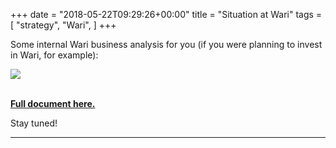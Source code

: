 +++
date = "2018-05-22T09:29:26+00:00"
title = "Situation at Wari"
tags = [
    "strategy",
    "Wari",
]
+++


Some internal Wari business analysis for you (if you were planning to invest in Wari, for example):

<div class="container" style="width:auto">
  <a target="blank" href="https://res.cloudinary.com/vincentstradic/image/upload/v1525882245/work/busdevanalys.jpg">
    <img src="https://res.cloudinary.com/vincentstradic/image/upload/v1525882245/work/busdevanalys.jpg" style="max-width:100%">
  </a>
</div>
<br>
<!--more-->

[**Full document here.**](https://res.cloudinary.com/vincentstradic/image/upload/v1525882301/work/MEMO_SG_WARI.docx_1.pdf)



Stay tuned!
<hr>
